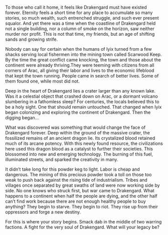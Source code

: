 To those who call it home, it feels like Drakengard must have existed forever. Eternity feels a short time for any place to accumulate so many stories, so much wealth, such entrenched struggle, and such ever present squalor. And yet there was a time when the coastline of Drakengard held not a single building, nor a column of smoke on the horizon, saw neither murder nor profit. This is not that time, my friends, but an age of shifting sands and growing strife.  
  
Nobody can say for certain when the humans of Iyix turned from a few shacks serving local fishermen into the mining town called Scarwood Keep. By the time the great conflict came knocking, the town and those about the continent were already thriving.They were teeming with citizens from all corners of Arac, all giving their labor and lives to the economic lifeblood that kept the town running. People came in search of better lives. Some of them found one, while most did not.

Deep in the heart of Drakengard lies a crater larger than any known lake. Was it a celestial object that crashed down on Arac, or a dormant volcano slumbering in a fathomless sleep? For centuries, the locals believed this to be a holy sight. One that should remain untouched. That changed when Iyix began colonizing and exploring the continent of Drakengard. Then the digging began…

What was discovered was something that would change the face of Drakengard forever. Deep within the ground of the massive crater, the fossilized remains of an ancient dragon lie. Its crystalized blood retained much of its arcane potency. With this newly found resource, the civilizations here used this dragon blood as a catalyst to further their societies. This blossomed into new and emerging technology. The burning of this fuel, illuminated streets, and sparked the creativity in many. 

It didn’t take long for this powder keg to light. Labor is cheap and dangerous. The mining of this precious powder took a toll on those too weak to push back against the rising tide of industrialism. Tribes and villages once separated by great swaths of land were now working side by side. No one knows who struck first, but war came to Drakengard. What happens to a continent when half the people are dying, and the other half can’t find work because there are not enough healthy people to buy anything? They begin to starve. They begin to riot. They rise up from their oppressors and forge a new destiny. 

For this is where your story begins. Smack dab in the middle of two warring factions. A fight for the very soul of Drakengard. What will your legacy be?